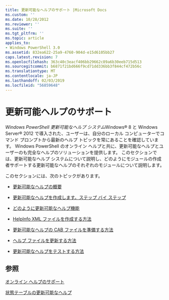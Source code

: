 ```yaml
---
title: 更新可能なヘルプのサポート |Microsoft Docs
ms.custom: ''
ms.date: 10/28/2012
ms.reviewer: ''
ms.suite: ''
ms.tgt_pltfrm: ''
ms.topic: article
applies_to:
- Windows PowerShell 3.0
ms.assetid: 832ea622-25a9-4760-904d-e15d6105bb27
caps.latest.revision: 7
ms.openlocfilehash: 363c40c3eacf406bb29662c89a6b30eeb715d513
ms.sourcegitcommit: b6871f21bd666f9cd71dd336bb3f844cf472b56c
ms.translationtype: MT
ms.contentlocale: ja-JP
ms.lasthandoff: 02/03/2019
ms.locfileid: "56859648"
---
```

# <a name="supporting-updatable-help"></a>更新可能ヘルプのサポート

*Windows PowerShell 更新可能なヘルプ システム*Windows® 8 と Windows Server® 2012 で導入された、ユーザーは、自分のローカル コンピューターでコマンド プロンプトから最新のヘルプ トピックを常にあることを確認しています。 Windows PowerShell のオンライン ヘルプと共に、更新可能なヘルプとユーザーのも完全なヘルプのソリューションを提供します。 このセクションでは、更新可能なヘルプ システムについて説明し、どのようにモジュールの作成者サポートする更新可能なヘルプのそれぞれのモジュールについて説明します。

このセクションには、次のトピックがあります。

- [更新可能なヘルプの概要](./updatable-help-overview.md)

- [更新可能なヘルプを作成します。ステップ バイ ステップ](./updatable-help-authoring-step-by-step.md)

- [どのように更新可能なヘルプ機能](./how-updatable-help-works.md)

- [HelpInfo XML ファイルを作成する方法](./how-to-create-a-helpinfo-xml-file.md)

- [更新可能なヘルプの CAB ファイルを準備する方法](./how-to-prepare-updatable-help-cab-files.md)

- [ヘルプ ファイルを更新する方法](./how-to-update-help-files.md)

- [更新可能なヘルプをテストする方法](./how-to-test-updatable-help.md)

## <a name="see-also"></a>参照

[オンライン ヘルプのサポート](./supporting-online-help.md)

[状態テーブルの更新可能なヘルプ](https://www.microsoft.com/en-us/itpro/windows)